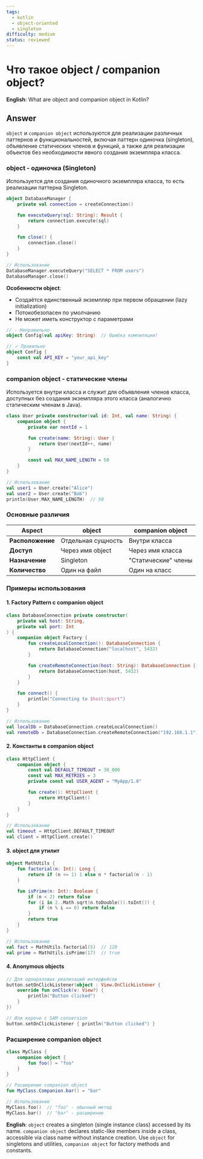 ```yaml
---
tags:
  - kotlin
  - object-oriented
  - singleton
difficulty: medium
status: reviewed
---
```


# Что такое object / companion object?

**English**: What are object and companion object in Kotlin?

## Answer

`object` и `companion object` используются для реализации различных паттернов и функциональностей, включая паттерн одиночка (singleton), объявление статических членов и функций, а также для реализации объектов без необходимости явного создания экземпляра класса.

### object - одиночка (Singleton)

Используется для создания одиночного экземпляра класса, то есть реализации паттерна Singleton.

```kotlin
object DatabaseManager {
    private val connection = createConnection()

    fun executeQuery(sql: String): Result {
        return connection.execute(sql)
    }

    fun close() {
        connection.close()
    }
}

// Использование
DatabaseManager.executeQuery("SELECT * FROM users")
DatabaseManager.close()
```

**Особенности object**:
- Создаётся единственный экземпляр при первом обращении (lazy initialization)
- Потокобезопасен по умолчанию
- Не может иметь конструктор с параметрами

```kotlin
// - Неправильно
object Config(val apiKey: String)  // Ошибка компиляции!

// ✓ Правильно
object Config {
    const val API_KEY = "your_api_key"
}
```

### companion object - статические члены

Используется внутри класса и служит для объявления членов класса, доступных без создания экземпляра этого класса (аналогично статическим членам в Java).

```kotlin
class User private constructor(val id: Int, val name: String) {
    companion object {
        private var nextId = 1

        fun create(name: String): User {
            return User(nextId++, name)
        }

        const val MAX_NAME_LENGTH = 50
    }
}

// Использование
val user1 = User.create("Alice")
val user2 = User.create("Bob")
println(User.MAX_NAME_LENGTH)  // 50
```

### Основные различия

| Aspect | object | companion object |
|--------|--------|------------------|
| **Расположение** | Отдельная сущность | Внутри класса |
| **Доступ** | Через имя object | Через имя класса |
| **Назначение** | Singleton | "Статические" члены |
| **Количество** | Один на файл | Один на класс |

### Примеры использования

#### 1. Factory Pattern с companion object

```kotlin
class DatabaseConnection private constructor(
    private val host: String,
    private val port: Int
) {
    companion object Factory {
        fun createLocalConnection(): DatabaseConnection {
            return DatabaseConnection("localhost", 5432)
        }

        fun createRemoteConnection(host: String): DatabaseConnection {
            return DatabaseConnection(host, 5432)
        }
    }

    fun connect() {
        println("Connecting to $host:$port")
    }
}

// Использование
val localDb = DatabaseConnection.createLocalConnection()
val remoteDb = DatabaseConnection.createRemoteConnection("192.168.1.1")
```

#### 2. Константы в companion object

```kotlin
class HttpClient {
    companion object {
        const val DEFAULT_TIMEOUT = 30_000
        const val MAX_RETRIES = 3
        private const val USER_AGENT = "MyApp/1.0"

        fun create(): HttpClient {
            return HttpClient()
        }
    }
}

// Использование
val timeout = HttpClient.DEFAULT_TIMEOUT
val client = HttpClient.create()
```

#### 3. object для утилит

```kotlin
object MathUtils {
    fun factorial(n: Int): Long {
        return if (n <= 1) 1 else n * factorial(n - 1)
    }

    fun isPrime(n: Int): Boolean {
        if (n < 2) return false
        for (i in 2..Math.sqrt(n.toDouble()).toInt()) {
            if (n % i == 0) return false
        }
        return true
    }
}

// Использование
val fact = MathUtils.factorial(5)  // 120
val prime = MathUtils.isPrime(17)  // true
```

#### 4. Anonymous objects

```kotlin
// Для одноразовых реализаций интерфейсов
button.setOnClickListener(object : View.OnClickListener {
    override fun onClick(v: View?) {
        println("Button clicked")
    }
})

// Или короче с SAM conversion
button.setOnClickListener { println("Button clicked") }
```

### Расширение companion object

```kotlin
class MyClass {
    companion object {
        fun foo() = "foo"
    }
}

// Расширение companion object
fun MyClass.Companion.bar() = "bar"

// Использование
MyClass.foo()  // "foo" - обычный метод
MyClass.bar()  // "bar" - расширение
```

**English**: `object` creates a singleton (single instance class) accessed by its name. `companion object` declares static-like members inside a class, accessible via class name without instance creation. Use `object` for singletons and utilities, `companion object` for factory methods and constants.
